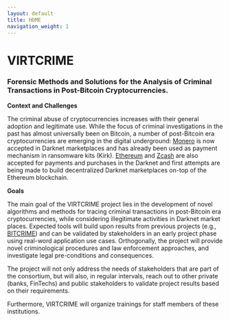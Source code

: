 ```yaml
---
layout: default
title: HOME
navigation_weight: 1
---
```

# VIRTCRIME

### Forensic Methods and Solutions for the Analysis of Criminal Transactions in Post-Bitcoin Cryptocurrencies.

**Context and Challenges**

The criminal abuse of cryptocurrencies increases with their general adoption and legitimate use. While the focus of criminal investigations in the past has almost universally been on Bitcoin, a number of post-Bitcoin era cryptocurrencies are emerging in the digital underground: [Monero](https://getmonero.org/) is now accepted in Darknet marketplaces and has already been used as payment mechanism in ransomware kits (Kirk). [Ethereum](https://ethereum.org/) and [Zcash](https://z.cash/) are also accepted for payments and purchases in the Darknet and first attempts are being made to build decentralized Darknet marketplaces on-top of the Ethereum blockchain.

**Goals**

The main goal of the VIRTCRIME project lies in the development of novel algorithms and methods for tracing criminal transactions in post-Bitcoin era cryptocurrencies, while considering illegitimate activities in Darknet market places. Expected tools will build upon results from previous projects (e.g., [BITCRIME](https://www.bitcrime.de/)) and can be validated by stakeholders in an early project phase using real-word application use cases. Orthogonally, the project will provide novel criminological procedures and law enforcement approaches, and investigate legal pre-conditions and consequences.

The project will not only address the needs of stakeholders that are part of the consortium, but will also, in regular intervals, reach out to other private (banks, FinTechs) and public stakeholders to validate project results based on their requirements. 

Furthermore, VIRTCRIME will organize trainings for staff members of these institutions.
